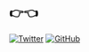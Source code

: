 <h2>👉👈</h2>

[![Twitter](https://img.shields.io/twitter/follow/robertkp13?style=social)](https://twitter.com/robertkp13)
[![GitHub](https://img.shields.io/github/followers/robertkodra?label=follow&style=social)](https://github.com/robertkodra)
